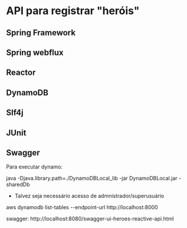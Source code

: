 # API para registrar "heróis"

## Spring Framework
## Spring webflux
## Reactor
## DynamoDB
## Slf4j
## JUnit
## Swagger

Para executar dynamo: 

java -Djava.library.path=./DynamoDBLocal_lib -jar DynamoDBLocal.jar -sharedDb
* Talvez seja necessário acesso de admnistrador/superusuário
 
aws dynamodb list-tables --endpoint-url http://localhost:8000

swagger: http://localhost:8080/swagger-ui-heroes-reactive-api.html
